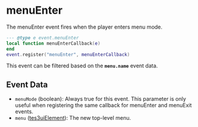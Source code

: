 # menuEnter

The menuEnter event fires when the player enters menu mode.

```lua
--- @type e event.menuEnter
local function menuEnterCallback(e)
end
event.register("menuEnter", menuEnterCallback)
```

This event can be filtered based on the **`menu.name`** event data.

## Event Data

* `menuMode` (boolean): Always true for this event. This parameter is only useful when registering the same callback for menuEnter and menuExit events.
* `menu` ([tes3uiElement](../../types/tes3uiElement)): The new top-level menu.

